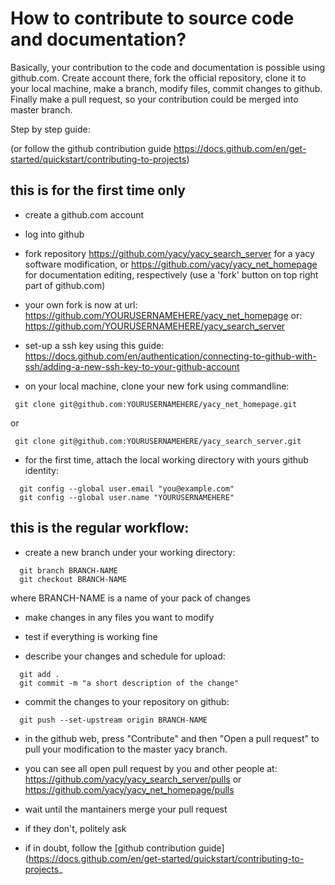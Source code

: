 # How to contribute to source code and documentation?

Basically, your contribution to the code and documentation is possible using
github.com. Create account there, fork the official repository, clone it to
your local machine, make a branch, modify files, commit changes to github. 
Finally make a pull request, so your contribution could be merged into
master branch.

Step by step guide:

(or follow the github contribution guide
https://docs.github.com/en/get-started/quickstart/contributing-to-projects)



## this is for the first time only

* create a github.com account

* log into github

* fork repository https://github.com/yacy/yacy_search_server for a yacy
  software modification, 
  or https://github.com/yacy/yacy_net_homepage for documentation editing, 
  respectively (use a 'fork' button on top right part of github.com)

* your own fork is now at url:
  https://github.com/YOURUSERNAMEHERE/yacy_net_homepage
  or:
  https://github.com/YOURUSERNAMEHERE/yacy_search_server

* set-up a ssh key using this guide:
  https://docs.github.com/en/authentication/connecting-to-github-with-ssh/adding-a-new-ssh-key-to-your-github-account

* on your local machine, clone your new fork using commandline:
```
 git clone git@github.com:YOURUSERNAMEHERE/yacy_net_homepage.git
```
 or
```
 git clone git@github.com:YOURUSERNAMEHERE/yacy_search_server.git
```

* for the first time, attach the local working directory with yours github
  identity:
```
  git config --global user.email "you@example.com"
  git config --global user.name "YOURUSERNAMEHERE"
```

## this is the regular workflow: 

* create a new branch under your working directory:
```
  git branch BRANCH-NAME
  git checkout BRANCH-NAME
```
  where BRANCH-NAME is a name of your pack of changes

* make changes in any files you want to modify

* test if everything is working fine

* describe your changes and schedule for upload: 
```
  git add .
  git commit -m "a short description of the change"
```

* commit the changes to your repository on github:
```
  git push --set-upstream origin BRANCH-NAME
```

* in the github web, press "Contribute" and then 
  "Open a pull request" to pull your modification 
  to the master yacy branch. 

* you can see all open pull request by you and other people at:
  https://github.com/yacy/yacy_search_server/pulls
  or
  https://github.com/yacy/yacy_net_homepage/pulls
  
* wait until the mantainers merge your pull request

* if they don't, politely ask

* if in doubt, follow the [github contribution guide](https://docs.github.com/en/get-started/quickstart/contributing-to-projects_

